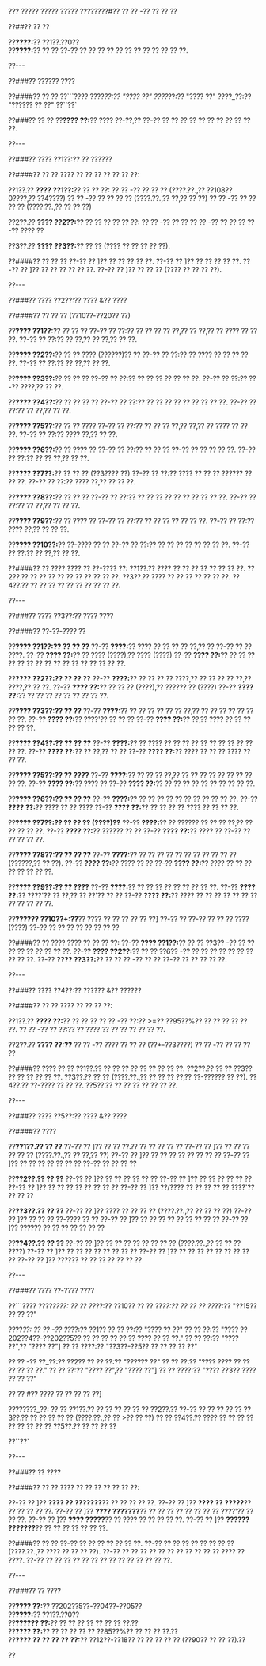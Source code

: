 ??? ????? ????? ????? ????????#?? ?? ?? -?? ?? ?? ??

??##?? ?? ??

??**????:**?? ??1??.??0??  
??**????:**?? ?? ?? ??-?? ?? ?? ?? ?? ?? ?? ?? ?? ?? ?? ?? ??.

??---

??###?? ?????? ????

??####?? ?? ??
??```????
????_??:?? "???? ??"
????_??:?? "???? ??"
????_??:?? "?????? ?? ??"
??``??`

??###?? ?? ??
??**???? ??:**?? ???? ??-??,?? ??-?? ?? ?? ?? ?? ?? ?? ?? ?? ?? ?? ??.

??---

??###?? ???? ??1??:?? ?? ??????

??####?? ?? ??
???? ?? ?? ?? ?? ?? ?? ??:

??1??.?? **???? ??1??:**?? ?? ?? ??:
??  ?? -?? ?? ?? ?? (????.??.,?? ??108??0????,?? ??4????)
??  ?? -?? ?? ?? ?? ?? (????.??.,?? ??,?? ?? ??)
??  ?? -?? ?? ?? ?? ?? (????.??.,?? ?? ?? ??)

??2??.?? **???? ??2??:**?? ?? ?? ?? ?? ?? ??:
??  ?? -?? ?? ??
??  ?? -?? ?? ??
??  ?? -?? ???? ??

??3??.?? **???? ??3??:**?? ?? ?? (???? ?? ?? ?? ?? ??).

??####?? ?? ?? ??
??-?? ?? ]?? ?? ?? ?? ?? ??.
??-?? ?? ]?? ?? ?? ?? ?? ??.
??-?? ?? ]?? ?? ?? ?? ?? ?? ??.
??-?? ?? ]?? ?? ?? ?? (???? ?? ?? ?? ??).

??---

??###?? ???? ??2??:?? ???? &?? ????

??####?? ?? ?? ?? (??10??-??20?? ??)

??**???? ??1??:**?? ?? ?? ??
??-?? ?? ??:?? ?? ?? ?? ?? ??,?? ?? ??,?? ?? ???? ?? ?? ??.
??-?? ?? ??:?? ?? ??,?? ?? ??,?? ?? ??.

??**???? ??2??:**?? ?? ?? ???? (??????)?? ??
??-?? ?? ??:?? ?? ???? ?? ?? ?? ?? ??.
??-?? ?? ??:?? ?? ??,?? ?? ??.

??**???? ??3??:**?? ?? ?? ??
??-?? ?? ??:?? ?? ?? ?? ?? ?? ?? ??.
??-?? ?? ??:?? ??-?? ????,?? ?? ??.

??**???? ??4??:**?? ?? ?? ?? ??
??-?? ?? ??:?? ?? ?? ?? ?? ?? ?? ?? ?? ??.
??-?? ?? ??:?? ?? ??,?? ?? ??.

??**???? ??5??:**?? ?? ?? ????
??-?? ?? ??:?? ?? ?? ?? ??,?? ??,?? ?? ???? ?? ?? ??.
??-?? ?? ??:?? ???? ??,?? ?? ??.

??**???? ??6??:**?? ?? ???? ??
??-?? ?? ??:?? ?? ?? ?? ??-?? ?? ?? ?? ?? ??.
??-?? ?? ??:?? ?? ?? ??,?? ?? ??.

??**???? ??7??:**?? ?? ?? ?? (??3???? ??)
??-?? ?? ??:?? ???? ?? ?? ?? ?????? ?? ?? ??.
??-?? ?? ??:?? ???? ??,?? ?? ?? ??.

??**???? ??8??:**?? ?? ?? ??
??-?? ?? ??:?? ?? ?? ?? ?? ?? ?? ?? ?? ?? ??.
??-?? ?? ??:?? ?? ??,?? ?? ?? ??.

??**???? ??9??:**?? ?? ???? ??
??-?? ?? ??:?? ?? ?? ?? ?? ?? ?? ??.
??-?? ?? ??:?? ???? ??,?? ?? ?? ??.

??**???? ??10??:**?? ??-???? ?? ??
??-?? ?? ??:?? ?? ?? ?? ?? ?? ?? ?? ??.
??-?? ?? ??:?? ?? ??,?? ?? ??.

??####?? ?? ????
???? ?? ??-???? ??:
??1??.?? ???? ?? ?? ?? ?? ?? ?? ?? ??.
??2??.?? ?? ?? ?? ?? ?? ?? ?? ?? ?? ??.
??3??.?? ???? ?? ?? ?? ?? ?? ?? ??.
??4??.?? ?? ?? ?? ?? ?? ?? ?? ?? ?? ??.

??---

??###?? ???? ??3??:?? ???? ????

??####?? ??-??-???? ??

??**???? ??1??:?? ?? ?? ??**
??-?? **????:**?? ???? ?? ?? ?? ?? ??,?? ?? ??-?? ?? ?? ????.
??-?? **???? ??:**?? ?? ???? (????),?? ???? (????)
??-?? **???? ??:**?? ?? ?? ?? ?? ?? ?? ?? ?? ?? ?? ?? ?? ?? ?? ?? ??.

??**???? ??2??:?? ?? ?? ??**
??-?? **????:**?? ?? ?? ?? ?? ????,?? ?? ?? ?? ?? ??,?? ????,?? ?? ??.
??-?? **???? ??:**?? ?? ?? ?? (????),?? ?????? ?? (????)
??-?? **???? ??:**?? ?? ?? ?? ?? ?? ?? ?? ?? ??.

??**???? ??3??:?? ?? ??**
??-?? **????:**?? ?? ?? ?? ?? ?? ?? ??,?? ?? ?? ?? ?? ?? ?? ?? ??.
??-?? **???? ??:**?? ????'?? ?? ?? ??
??-?? **???? ??:**?? ??,?? ???? ?? ?? ?? ?? ?? ??.

??**???? ??4??:?? ?? ?? ??**
??-?? **????:**?? ?? ???? ?? ?? ?? ?? ?? ?? ?? ?? ?? ?? ?? ??.
??-?? **???? ??:**?? ?? ??,?? ?? ??
??-?? **???? ??:**?? ???? ?? ?? ?? ???? ?? ?? ??.

??**???? ??5??:?? ?? ????**
??-?? **????:**?? ?? ?? ?? ??,?? ?? ?? ?? ?? ?? ?? ?? ?? ?? ??.
??-?? **???? ??:**?? ???? ??
??-?? **???? ??:**?? ?? ?? ?? ?? ?? ?? ?? ?? ?? ??.

??**???? ??6??:?? ?? ?? ??**
??-?? **????:**?? ?? ?? ?? ?? ?? ?? ?? ?? ?? ?? ??.
??-?? **???? ??:**?? ???? ?? ?? ????
??-?? **???? ??:**?? ?? ?? ?? ?? ???? ?? ?? ?? ??.

??**???? ??7??:?? ?? ?? ?? (????)??**
??-?? **????:**?? ?? ?????? ?? ?? ?? ??,?? ?? ?? ?? ?? ??.
??-?? **???? ??:**?? ?????? ?? ??
??-?? **???? ??:**?? ???? ?? ??-?? ?? ?? ?? ?? ??.

??**???? ??8??:?? ?? ?? ??**
??-?? **????:**?? ?? ?? ?? ?? ?? ?? ?? ?? ?? ?? ?? (??????,?? ?? ??).
??-?? **???? ??:**?? ???? ?? ??
??-?? **???? ??:**?? ???? ?? ?? ?? ?? ?? ?? ?? ??.

??**???? ??9??:?? ?? ????**
??-?? **????:**?? ?? ?? ?? ?? ?? ?? ?? ?? ??.
??-?? **???? ??:**?? ????'?? ?? ??,?? ?? ??'?? ?? ??
??-?? **???? ??:**?? ???? ?? ?? ?? ?? ?? ?? ?? ?? ?? ?? ?? ??.

??**?????? ??10??+:??**?? ???? ?? ?? ?? ?? ?? ??]
??-?? ?? ??-?? ?? ?? ?? ???? (????)
??-?? ?? ?? ?? ?? ?? ?? ?? ??

??####?? ?? ????
???? ?? ?? ?? ??:
??-?? **???? ??1??:**?? ?? ?? ??3?? -?? ?? ?? ?? ?? ?? ?? ?? ?? ??.
??-?? **???? ??2??:**?? ?? ?? ??6?? -?? ?? ?? ?? ?? ?? ?? ?? ?? ?? ??.
??-?? **???? ??3??:**?? ?? ?? ?? -?? ?? ?? ??-?? ?? ?? ?? ?? ??.

??---

??###?? ???? ??4??:?? ?????? &?? ??????

??####?? ?? ??
???? ?? ?? ?? ??:

??1??.?? **???? ??:**?? ?? ?? ??
??  ?? -?? ??:?? >=?? ??95??%?? ?? ?? ?? ?? ?? ??.
??  ?? -?? ?? ??:?? ?? ????'?? ?? ?? ?? ?? ?? ??.

??2??.?? **???? ??:??**
??  ?? -?? ???? ?? ?? ?? (??+-??3????)
??  ?? -?? ?? ?? ?? ??

??####?? ???? ?? ??
??1??.?? ?? ?? ?? ?? ?? ?? ?? ?? ??.
??2??.?? ?? ?? ??3?? ?? ?? ?? ?? ?? ??.
??3??.?? ?? ?? (????.??.,?? ?? ?? ?? ??,?? ??-?????? ?? ??).
??4??.?? ??-???? ?? ?? ??.
??5??.?? ?? ?? ?? ?? ?? ?? ??.

??---

??###?? ???? ??5??:?? ???? &?? ????

??####?? ????

??**??1??.?? ?? ??**
??-?? ?? ]?? ?? ?? ??.?? ?? ?? ?? ?? ??
??-?? ?? ]?? ?? ?? ?? ?? ?? ?? (????.??.,?? ?? ??,?? ??)
??-?? ?? ]?? ?? ?? ?? ?? ?? ?? ?? ??
??-?? ?? ]?? ?? ?? ?? ?? ?? ?? ?? ??-?? ?? ?? ?? ??

??**??2??.?? ?? ??**
??-?? ?? ]?? ?? ?? ?? ?? ?? ??
??-?? ?? ]?? ?? ?? ?? ?? ?? ??
??-?? ?? ]?? ?? ?? ?? ?? ?? ?? ?? ??
??-?? ?? ]?? ??/???? ?? ?? ?? ?? ?? ????'?? ?? ?? ??

??**??3??.?? ?? ??**
??-?? ?? ]?? ???? ?? ?? ?? ?? (????.??.,?? ?? ?? ?? ??)
??-?? ?? ]?? ?? ?? ?? ??-???? ?? ??
??-?? ?? ]?? ?? ?? ?? ?? ?? ?? ?? ?? ??
??-?? ?? ]?? ?????? ?? ?? ?? ?? ?? ?? ??

??**??4??.?? ?? ??**
??-?? ?? ]?? ?? ?? ?? ?? ?? ?? ?? ?? (????.??.,?? ?? ?? ?? ????)
??-?? ?? ]?? ?? ?? ?? ?? ?? ?? ?? ??
??-?? ?? ]?? ?? ?? ?? ?? ?? ?? ?? ?? ??
??-?? ?? ]?? ?????? ?? ?? ?? ?? ?? ?? ??

??---

??###?? ???? ??-???? ????

??```????
????_????:
?? ?? ??_??:?? ??10??
?? ?? ??_??:?? ??
?? ?? ??_??:?? "??15?? ?? ?? ??"

????_??:
?? ?? -?? ??_??:?? ??1??
??   ?? ??:?? "???? ?? ??"
??   ?? ??:?? "???? ??202??4??-??202??5?? ?? ?? ?? ?? ?? ?? ???? ?? ?? ??."
??   ?? ??:?? "???? ??",?? "???? ??"]
??   ?? ????:?? "??3??-??5?? ?? ?? ?? ?? ??"

?? ?? -?? ??_??:?? ??2??
??   ?? ??:?? "?????? ??"
??   ?? ??:?? "???? ???? ?? ?? ?? ?? ?? ??."
??   ?? ??:?? "???? ??",?? "???? ??"]
??   ?? ????:?? "???? ??3?? ???? ?? ?? ??"

?? ?? #?? ???? ?? ?? ?? ?? ??]

????????_??:
?? ?? ??1??.?? ?? ?? ?? ??
?? ?? ??2??.?? ??-?? ?? ?? ??
?? ?? ??3??.?? ?? ?? ?? ?? ?? (????.??.,?? ?? >?? ?? ??)
?? ?? ??4??.?? ???? ?? ?? ?? ?? ?? ?? ??
?? ?? ??5??.?? ?? ?? ?? ??

??``??`

??---

??###?? ?? ????

??####?? ?? ??
???? ?? ?? ?? ?? ?? ?? ??:

??-?? ?? ]?? **???? ?? ???????**?? ?? ?? ?? ?? ??.
??-?? ?? ]?? **???? ?? ?????**?? ?? ?? ?? ?? ??.
??-?? ?? ]?? **???? ???????**?? ?? ?? ?? ?? ?? ?? ?? ?? ????'?? ?? ?? ??.
??-?? ?? ]?? **???? ?????**?? ?? ???? ?? ?? ?? ?? ??.
??-?? ?? ]?? **?????? ???????**?? ?? ?? ?? ?? ?? ?? ??.

??####?? ?? ??
??-?? ?? ?? ?? ?? ?? ?? ??.
??-?? ?? ?? ?? ?? ?? ?? ?? ?? (????.??.,?? ???? ?? ?? ?? ??).
??-?? ?? ?? ?? ?? ?? ?? ?? ?? ?? ?? ?? ???? ?? ????.
??-?? ?? ?? ?? ?? ?? ?? ?? ?? ?? ?? ?? ?? ?? ??.

??---

??###?? ?? ????

??**???? ??:**?? ??202??5??-??04??-??05??  
??**????:**?? ??1??.??0??  
??**?????? ??:**?? ?? ?? ?? ?? ?? ?? ?? ??.??  
??**???? ??:**?? ?? ?? ?? ?? ?? ??85??%?? ?? ?? ?? ??.??  
??**???? ?? ?? ?? ?? ??:**?? ??12??-??18?? ?? ?? ?? ?? ?? (??90?? ?? ?? ??).??

??
